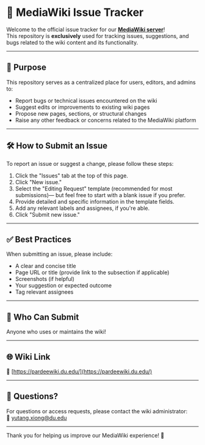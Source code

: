 # 📘 MediaWiki Issue Tracker

Welcome to the official issue tracker for our **[MediaWiki server](https://pardeewiki.du.edu/)**!  
This repository is **exclusively** used for tracking issues, suggestions, and bugs related to the wiki content and its functionality.

---

## 🚀 Purpose

This repository serves as a centralized place for users, editors, and admins to:

- Report bugs or technical issues encountered on the wiki
- Suggest edits or improvements to existing wiki pages
- Propose new pages, sections, or structural changes
- Raise any other feedback or concerns related to the MediaWiki platform

---

## 🛠️ How to Submit an Issue

To report an issue or suggest a change, please follow these steps:

  1. Click the "Issues" tab at the top of this page.
  2. Click "New issue."
  3. Select the "Editing Request" template (recommended for most submissions)— but feel free to start with a blank issue if you prefer.
  5. Provide detailed and specific information in the template fields.
  6. Add any relevant labels and assignees, if you're able.
  7. Click "Submit new issue."

---

## ✅ Best Practices

When submitting an issue, please include:

- A clear and concise title
- Page URL or title (provide link to the subsection if applicable)
- Screenshots (if helpful)
- Your suggestion or expected outcome
- Tag relevant assignees
  
---

## 🙋 Who Can Submit

Anyone who uses or maintains the wiki!  

---

## 🌐 Wiki Link

🔗 [https://pardeewiki.du.edu/](https://pardeewiki.du.edu/)

---

## 📩 Questions?

For questions or access requests, please contact the wiki administrator:  
📧 [yutang.xiong@du.edu](mailto:yutang.xiong@du.edu)

---


Thank you for helping us improve our MediaWiki experience! 🎉
